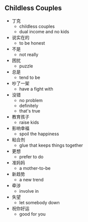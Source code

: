 ## Childless Couples

* 丁克
  * childless couples
  * dual income and no kids
* 说实在的
  * to be honest
* 不是
  * not really
* 困扰
  * puzzle
* 总是
  * tend to be
* 吵了一架
  * have a fight with
* 没错
  * no problem
  * definitely
  * that's true
* 教育孩子
  * raise kids
* 影响幸福
  * spoil the happiness
* 粘合剂
  * glue that keeps things together
* 更想
  * prefer to do
* 准妈妈
  * a mother-to-be
* 新趋势
  * a new trend
* 牵涉
  * involve in
* 失望
  * let somebody down
* 祝你好运
  * good for you